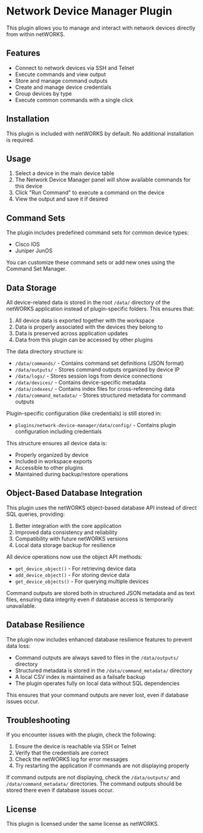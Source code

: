 # Network Device Manager Plugin

This plugin allows you to manage and interact with network devices directly from within netWORKS.

## Features

- Connect to network devices via SSH and Telnet
- Execute commands and view output
- Store and manage command outputs
- Create and manage device credentials
- Group devices by type
- Execute common commands with a single click

## Installation

This plugin is included with netWORKS by default. No additional installation is required.

## Usage

1. Select a device in the main device table
2. The Network Device Manager panel will show available commands for this device
3. Click "Run Command" to execute a command on the device
4. View the output and save it if desired

## Command Sets

The plugin includes predefined command sets for common device types:

- Cisco IOS
- Juniper JunOS

You can customize these command sets or add new ones using the Command Set Manager.

## Data Storage

All device-related data is stored in the root `/data/` directory of the netWORKS application instead of plugin-specific folders. This ensures that:

1. All device data is exported together with the workspace
2. Data is properly associated with the devices they belong to
3. Data is preserved across application updates
4. Data from this plugin can be accessed by other plugins

The data directory structure is:

- `/data/commands/` - Contains command set definitions (JSON format)
- `/data/outputs/` - Stores command outputs organized by device IP
- `/data/logs/` - Stores session logs from device connections
- `/data/devices/` - Contains device-specific metadata
- `/data/indexes/` - Contains index files for cross-referencing data
- `/data/command_metadata/` - Stores structured metadata for command outputs

Plugin-specific configuration (like credentials) is still stored in:
- `plugins/network-device-manager/data/config/` - Contains plugin configuration including credentials

This structure ensures all device data is:
- Properly organized by device
- Included in workspace exports
- Accessible to other plugins
- Maintained during backup/restore operations

## Object-Based Database Integration

This plugin uses the netWORKS object-based database API instead of direct SQL queries, providing:

1. Better integration with the core application
2. Improved data consistency and reliability
3. Compatibility with future netWORKS versions
4. Local data storage backup for resilience

All device operations now use the object API methods:
- `get_device_object()` - For retrieving device data
- `add_device_object()` - For storing device data
- `get_device_objects()` - For querying multiple devices

Command outputs are stored both in structured JSON metadata and as text files, ensuring data integrity even if database access is temporarily unavailable.

## Database Resilience

The plugin now includes enhanced database resilience features to prevent data loss:

- Command outputs are always saved to files in the `/data/outputs/` directory
- Structured metadata is stored in the `/data/command_metadata/` directory
- A local CSV index is maintained as a failsafe backup
- The plugin operates fully on local data without SQL dependencies

This ensures that your command outputs are never lost, even if database issues occur.

## Troubleshooting

If you encounter issues with the plugin, check the following:

1. Ensure the device is reachable via SSH or Telnet
2. Verify that the credentials are correct
3. Check the netWORKS log for error messages
4. Try restarting the application if commands are not displaying properly

If command outputs are not displaying, check the `/data/outputs/` and `/data/command_metadata/` directories. The command outputs should be stored there even if database issues occur.

## License

This plugin is licensed under the same license as netWORKS. 